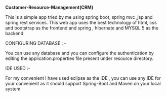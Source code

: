 <b>Customer-Resource-Management(CRM)</b>

This is a simple app tried by me using spring boot, spring mvc ,jsp and spring rest services. This web app uses the best technology of html, css and bootstrap as the frontend and spring , hibernate and MYSQL 5 as the backend.

CONFIGURING DATABASE : -

You can use any database and you can configure the authentication by editing the application.properties file present under resource directory. 

IDE USED :-

For my convenient I  have used eclipse as the IDE , you can use any IDE for your convenient as it should support Spring-Boot and Maven on your local system
